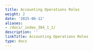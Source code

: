 ```yaml
---
title: Accounting Operations Roles
weight: 2
date: '2025-06-12'
aliases:
- /docs/_index_384_1_1/
description: ''
linkTitle: Accounting Operations Roles
type: docs
---
```


